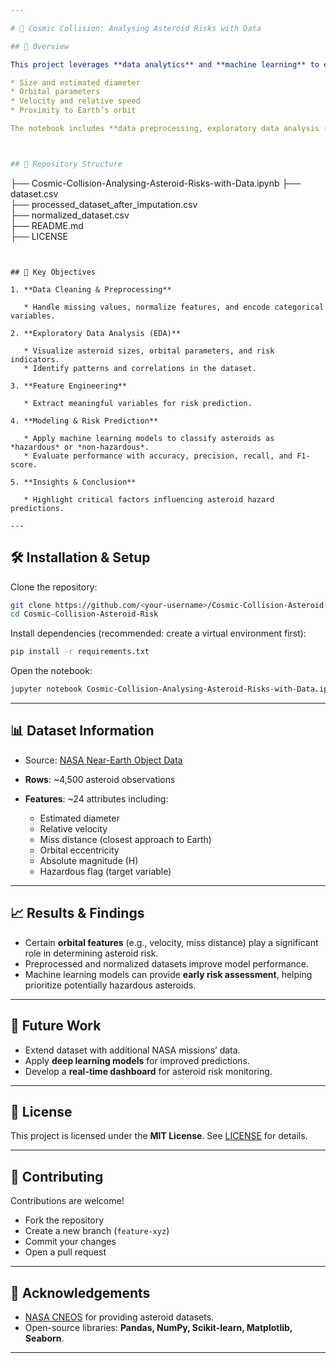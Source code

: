 ```yaml
---

# 🌌 Cosmic Collision: Analysing Asteroid Risks with Data

## 📖 Overview

This project leverages **data analytics** and **machine learning** to evaluate the risk posed by asteroids approaching Earth. Using NASA’s asteroid close-approach dataset, the analysis focuses on predicting whether an asteroid is potentially hazardous to Earth based on features such as:

* Size and estimated diameter
* Orbital parameters
* Velocity and relative speed
* Proximity to Earth’s orbit

The notebook includes **data preprocessing, exploratory data analysis (EDA), feature engineering, and predictive modeling** to assess asteroid risk.



## 📂 Repository Structure

```
├── Cosmic-Collision-Analysing-Asteroid-Risks-with-Data.ipynb
├── dataset.csv                                                 
├── processed_dataset_after_imputation.csv                      
├── normalized_dataset.csv                                      
├── README.md                                                   
├── LICENSE                                                     
```


## 🔑 Key Objectives

1. **Data Cleaning & Preprocessing**

   * Handle missing values, normalize features, and encode categorical variables.

2. **Exploratory Data Analysis (EDA)**

   * Visualize asteroid sizes, orbital parameters, and risk indicators.
   * Identify patterns and correlations in the dataset.

3. **Feature Engineering**

   * Extract meaningful variables for risk prediction.

4. **Modeling & Risk Prediction**

   * Apply machine learning models to classify asteroids as *hazardous* or *non-hazardous*.
   * Evaluate performance with accuracy, precision, recall, and F1-score.

5. **Insights & Conclusion**

   * Highlight critical factors influencing asteroid hazard predictions.

---
```


## 🛠️ Installation & Setup

Clone the repository:

```bash
git clone https://github.com/<your-username>/Cosmic-Collision-Asteroid-Risk.git
cd Cosmic-Collision-Asteroid-Risk
```

Install dependencies (recommended: create a virtual environment first):

```bash
pip install -r requirements.txt
```

Open the notebook:

```bash
jupyter notebook Cosmic-Collision-Analysing-Asteroid-Risks-with-Data.ipynb
```

---

## 📊 Dataset Information

* Source: [NASA Near-Earth Object Data](https://cneos.jpl.nasa.gov/)
* **Rows**: \~4,500 asteroid observations
* **Features**: \~24 attributes including:

  * Estimated diameter
  * Relative velocity
  * Miss distance (closest approach to Earth)
  * Orbital eccentricity
  * Absolute magnitude (H)
  * Hazardous flag (target variable)

---

## 📈 Results & Findings

* Certain **orbital features** (e.g., velocity, miss distance) play a significant role in determining asteroid risk.
* Preprocessed and normalized datasets improve model performance.
* Machine learning models can provide **early risk assessment**, helping prioritize potentially hazardous asteroids.

---

## 🚀 Future Work

* Extend dataset with additional NASA missions’ data.
* Apply **deep learning models** for improved predictions.
* Develop a **real-time dashboard** for asteroid risk monitoring.

---

## 📜 License

This project is licensed under the **MIT License**. See [LICENSE](LICENSE) for details.

---

## 🤝 Contributing

Contributions are welcome!

* Fork the repository
* Create a new branch (`feature-xyz`)
* Commit your changes
* Open a pull request

---

## 🙌 Acknowledgements

* [NASA CNEOS](https://cneos.jpl.nasa.gov/) for providing asteroid datasets.
* Open-source libraries: **Pandas, NumPy, Scikit-learn, Matplotlib, Seaborn**.

---
